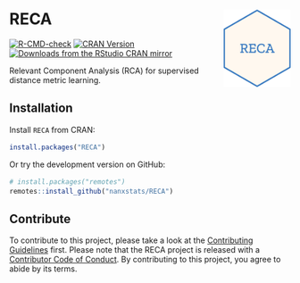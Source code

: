 # RECA <img src="man/figures/logo.png" align="right" width="120" />

<!-- badges: start -->
[![R-CMD-check](https://github.com/nanxstats/RECA/actions/workflows/R-CMD-check.yaml/badge.svg)](https://github.com/nanxstats/RECA/actions/workflows/R-CMD-check.yaml)
[![CRAN Version](https://www.r-pkg.org/badges/version/RECA)](https://cran.r-project.org/package=RECA)
[![Downloads from the RStudio CRAN mirror](https://cranlogs.r-pkg.org/badges/RECA)](https://cranlogs.r-pkg.org/badges/RECA)
<!-- badges: end -->

Relevant Component Analysis (RCA) for supervised distance metric learning.

## Installation

Install `RECA` from CRAN:

```r
install.packages("RECA")
```

Or try the development version on GitHub:

```r
# install.packages("remotes")
remotes::install_github("nanxstats/RECA")
```

## Contribute

To contribute to this project, please take a look at the [Contributing
Guidelines](https://nanx.me/RECA/CONTRIBUTING.html) first. Please
note that the RECA project is released with a [Contributor Code of
Conduct](https://nanx.me/RECA/CODE_OF_CONDUCT.html). By contributing
to this project, you agree to abide by its terms.

